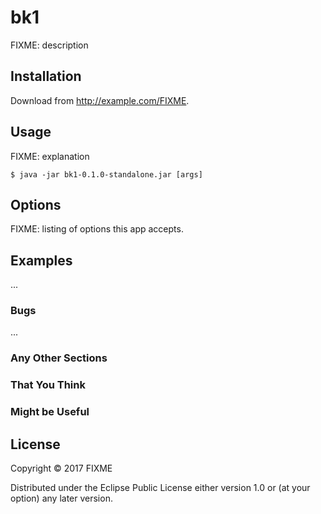 # bk1

FIXME: description

## Installation

Download from http://example.com/FIXME.

## Usage

FIXME: explanation

    $ java -jar bk1-0.1.0-standalone.jar [args]

## Options

FIXME: listing of options this app accepts.

## Examples

...

### Bugs

...

### Any Other Sections
### That You Think
### Might be Useful

## License

Copyright © 2017 FIXME

Distributed under the Eclipse Public License either version 1.0 or (at
your option) any later version.

